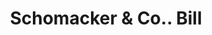 ---
doi: 10.7916/D8NG62S5
date_other: '1860'
date_other_textual: 1860-1869
form: printed ephemera
genre:
- Invoices
name:
- Schomacker & Co.
object_in_context_url: https://biggert.cul.columbia.edu/items/view/ave_biggert_01445
subject_hierarchical_geographic:
- Philadelphia, Pennsylvania, United States
subject_name:
- Schomacker & Co.
title: Schomacker & Co.. Bill
sort_title: Schomacker & Co.. Bill
call_number: ave_biggert_01445
coordinates:
- 40.00944444444445,-75.13333333333334
pid: ave_biggert_01445
identifiers: ave_biggert_01445
thumbnail: https://derivativo-1.library.columbia.edu/iiif/2/ldpd:344663/full/!256,256/0/native.jpg
permalink: "/biggert/ave_biggert_01445/"
layout: iiif-image-page
---